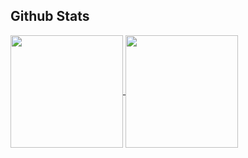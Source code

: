 ## Github Stats

<a href="https://github.com/CnTeng">
  <img height=180 align="center" src="https://github-readme-stats.vercel.app/api?username=CnTeng&hide=contribs&show_icons=true&theme=transparent" />
</a>

<a href="https://github.com/CnTeng">
  <img height=180 align="center" src="https://github-readme-stats.vercel.app/api/top-langs/?username=CnTeng&layout=compact&theme=transparent"/>
</a>
